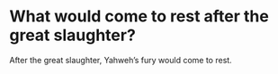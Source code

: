 # What would come to rest after the great slaughter?

After the great slaughter, Yahweh’s fury would come to rest.
